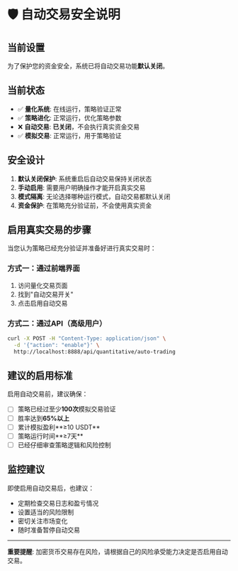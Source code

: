 # 🛡️ 自动交易安全说明

## 当前设置
为了保护您的资金安全，系统已将自动交易功能**默认关闭**。

## 当前状态
- ✅ **量化系统**: 在线运行，策略验证正常
- ✅ **策略进化**: 正常运行，优化策略参数  
- ❌ **自动交易**: **已关闭**，不会执行真实资金交易
- ✅ **模拟交易**: 正常运行，用于策略验证

## 安全设计
1. **默认关闭保护**: 系统重启后自动交易保持关闭状态
2. **手动启用**: 需要用户明确操作才能开启真实交易
3. **模式隔离**: 无论选择哪种运行模式，自动交易都默认关闭
4. **资金保护**: 在策略充分验证前，不会使用真实资金

## 启用真实交易的步骤
当您认为策略已经充分验证并准备好进行真实交易时：

### 方式一：通过前端界面
1. 访问量化交易页面
2. 找到"自动交易开关"
3. 点击启用自动交易

### 方式二：通过API（高级用户）
```bash
curl -X POST -H "Content-Type: application/json" \
  -d '{"action": "enable"}' \
  http://localhost:8888/api/quantitative/auto-trading
```

## 建议的启用标准
启用自动交易前，建议确保：
- [ ] 策略已经过至少**100次**模拟交易验证
- [ ] 胜率达到**65%以上**
- [ ] 累计模拟盈利**≥10 USDT**
- [ ] 策略运行时间**≥7天**
- [ ] 已经仔细审查策略逻辑和风险控制

## 监控建议
即使启用自动交易后，也建议：
- 定期检查交易日志和盈亏情况
- 设置适当的风险限制
- 密切关注市场变化
- 随时准备暂停自动交易

---
**重要提醒**: 加密货币交易存在风险，请根据自己的风险承受能力决定是否启用自动交易。 